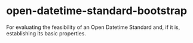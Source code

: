 # open-datetime-standard-bootstrap
For evaluating the feasibility of an Open Datetime Standard and, if it is, establishing its basic properties.
